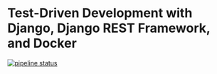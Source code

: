 # Test-Driven Development with Django, Django REST Framework, and Docker

[![pipeline status](https://gitlab.com/christiansb24/movies-project/badges/master/pipeline.svg)](https://gitlab.com/christiansb24/movies-project/commits/master)
